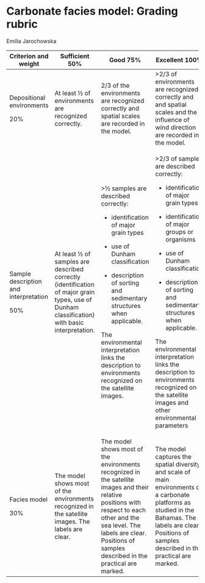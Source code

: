 # Carbonate facies model: Grading rubric
Emilia Jarochowska

<table style="width:100%;">
<colgroup>
<col style="width: 6%" />
<col style="width: 22%" />
<col style="width: 37%" />
<col style="width: 33%" />
</colgroup>
<thead>
<tr class="header">
<th>Criterion and weight</th>
<th>Sufficient 50%</th>
<th>Good 75%</th>
<th>Excellent 100%</th>
</tr>
</thead>
<tbody>
<tr class="odd">
<td><p>Depositional environments</p>
<p>20%</p></td>
<td>At least ½ of environments are recognized correctly.</td>
<td>2/3 of the environments are recognized correctly and spatial scales
are recorded in the model.</td>
<td>&gt;2/3 of environments are recognized correctly and and spatial
scales and the influence of wind direction are recorded in the
model.</td>
</tr>
<tr class="even">
<td><p>Sample description and interpretation</p>
<p>50%</p></td>
<td>At least ½ of samples are described correctly (identification of
major grain types, use of Dunham classification) with basic
interpretation.</td>
<td><p>&gt;½ samples are described correctly:</p>
<ul>
<li><p>identification of major grain types</p></li>
<li><p>use of Dunham classification</p></li>
<li><p>description of sorting and sedimentary structures when
applicable.</p></li>
</ul>
<p>The environmental interpretation links the description to
environments recognized on the satellite images.</p></td>
<td><p>&gt;2/3 of samples are described correctly:</p>
<ul>
<li><p>identification of major grain types</p></li>
<li><p>identification of major groups or organisms</p></li>
<li><p>use of Dunham classification</p></li>
<li><p>description of sorting and sedimentary structures when
applicable.</p></li>
</ul>
<p>The environmental interpretation links the description to
environments recognized on the satellite images and other environmental
parameters</p></td>
</tr>
<tr class="odd">
<td><p>Facies model</p>
<p>30%</p></td>
<td>The model shows most of the environments recognized in the satellite
images. The labels are clear.</td>
<td>The model shows most of the environments recognized in the satellite
images and their relative positions with respect to each other and the
sea level. The labels are clear. Positions of samples described in the
practical are marked.</td>
<td>The model captures the spatial diversity and scale of main
environments of a carbonate platforms as studied in the Bahamas. The
labels are clear. Positions of samples described in the practical are
marked.</td>
</tr>
</tbody>
</table>
